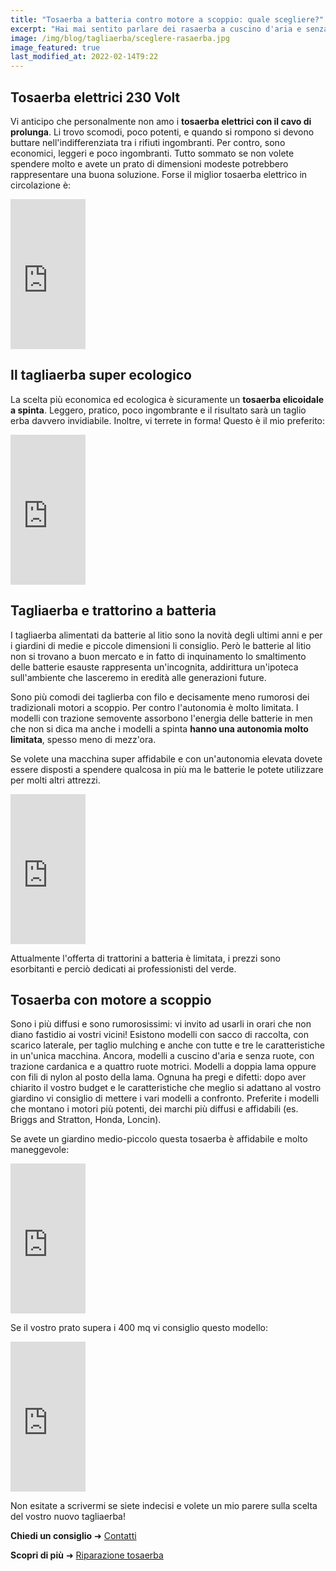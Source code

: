 ```yaml
---
title: "Tosaerba a batteria contro motore a scoppio: quale scegliere?"
excerpt: "Hai mai sentito parlare dei rasaerba a cuscino d'aria e senza ruote? Conosci i tosaerba elicoidali e la differenza tra una batteria da 18v e 50v?"
image: /img/blog/tagliaerba/sceglere-rasaerba.jpg
image_featured: true
last_modified_at: 2022-02-14T9:22
---
```


## Tosaerba elettrici 230 Volt
Vi anticipo che personalmente non amo i **tosaerba elettrici con il cavo di prolunga**. Li trovo scomodi, poco potenti, e quando si rompono si devono buttare nell'indifferenziata tra i rifiuti ingombranti. Per contro, sono economici, leggeri e poco ingombranti. Tutto sommato se non volete spendere molto e avete un prato di dimensioni modeste potrebbero rappresentare una buona soluzione. Forse il miglior tosaerba elettrico in circolazione è:

<iframe style="width:120px;height:240px;" marginwidth="0" marginheight="0" scrolling="no" frameborder="0" src="https://rcm-eu.amazon-adsystem.com/e/cm?ref=tf_til&t=enricocaputo1-21&m=amazon&o=29&p=8&l=as1&IS2=1&asins=B01MG9BFP5&linkId=6467e2a027340b45fcbbe26fee8de214&bc1=000000&amp;lt1=_blank&fc1=333333&lc1=0066c0&bg1=ffffff&f=ifr"></iframe>

## Il tagliaerba super ecologico
La scelta più economica ed ecologica è sicuramente un **tosaerba elicoidale a spinta**. Leggero, pratico, poco ingombrante e il risultato sarà un taglio erba davvero invidiabile. Inoltre, vi terrete in forma! Questo è il mio preferito:

<iframe style="width:120px;height:240px;" marginwidth="0" marginheight="0" scrolling="no" frameborder="0" src="https://rcm-eu.amazon-adsystem.com/e/cm?ref=tf_til&t=enricocaputo1-21&m=amazon&o=29&p=8&l=as1&IS1=1&asins=B00OB7QR50&linkId=544acf7893b83a39a82481bb839ead73&bc1=ffffff&amp;lt1=_blank&fc1=333333&lc1=0066c0&bg1=ffffff&f=ifr"></iframe>

## Tagliaerba e trattorino a batteria
I tagliaerba alimentati da batterie al litio sono la novità degli ultimi anni e per i giardini di medie e piccole dimensioni li consiglio. Però le batterie al litio non si trovano a buon mercato e in fatto di inquinamento lo smaltimento delle batterie esauste rappresenta un'incognita, addirittura un'ipoteca sull'ambiente che lasceremo in eredità alle generazioni future.

Sono più comodi dei taglierba con filo e decisamente meno rumorosi dei tradizionali motori a scoppio. Per contro l'autonomia è molto limitata. I modelli con trazione semovente assorbono l'energia delle batterie in men che non si dica ma anche i modelli a spinta **hanno una autonomia molto limitata**, spesso meno di mezz'ora.

Se volete una macchina super affidabile e con un'autonomia elevata dovete essere disposti a spendere qualcosa in più ma le batterie le potete utilizzare per molti altri attrezzi.

<iframe style="width:120px;height:240px;" marginwidth="0" marginheight="0" scrolling="no" frameborder="0" src="https://rcm-eu.amazon-adsystem.com/e/cm?ref=tf_til&t=enricocaputo1-21&m=amazon&o=29&p=8&l=as1&IS1=1&asins=B089KG3MKG&linkId=f2d2617cf04676d7d6e16e41783453a6&bc1=ffffff&amp;lt1=_blank&fc1=333333&lc1=0066c0&bg1=ffffff&f=ifr"></iframe>

Attualmente l'offerta di trattorini a batteria è limitata, i prezzi sono esorbitanti e perciò dedicati ai professionisti del verde.

## Tosaerba con motore a scoppio
Sono i più diffusi e sono rumorosissimi: vi invito ad usarli in orari che non diano fastidio ai vostri vicini! Esistono modelli con sacco di raccolta, con scarico laterale, per taglio mulching e anche con tutte e tre le caratteristiche in un'unica macchina. Ancora, modelli a cuscino d'aria e senza ruote, con trazione cardanica e a quattro ruote motrici. Modelli a doppia lama oppure con fili di nylon al posto della lama.
Ognuna ha pregi e difetti: dopo aver chiarito il vostro budget e le caratteristiche che meglio si adattano al vostro giardino vi consiglio di mettere i vari modelli a confronto. Preferite i modelli che montano i motori più potenti, dei marchi più diffusi e affidabili (es. Briggs and Stratton, Honda, Loncin).

Se avete un giardino medio-piccolo questa tosaerba è affidabile e molto maneggevole:

<iframe style="width:120px;height:240px;" marginwidth="0" marginheight="0" scrolling="no" frameborder="0" src="https://rcm-eu.amazon-adsystem.com/e/cm?ref=tf_til&t=enricocaputo1-21&m=amazon&o=29&p=8&l=as1&IS1=1&asins=B087MMKY1J&linkId=efa68f577a24b9eb4055f0c9b623a97f&bc1=ffffff&amp;lt1=_blank&fc1=333333&lc1=0066c0&bg1=ffffff&f=ifr"></iframe>

Se il vostro prato supera i 400 mq vi consiglio questo modello:

<iframe style="width:120px;height:240px;" marginwidth="0" marginheight="0" scrolling="no" frameborder="0" src="https://rcm-eu.amazon-adsystem.com/e/cm?ref=tf_til&t=enricocaputo1-21&m=amazon&o=29&p=8&l=as1&IS1=1&asins=B086KGY32R&linkId=50663ad3c466bd21591e487d5417c9ec&bc1=ffffff&amp;lt1=_blank&fc1=333333&lc1=0066c0&bg1=ffffff&f=ifr"></iframe>


Non esitate a scrivermi se siete indecisi e volete un mio parere sulla scelta del vostro nuovo tagliaerba!

**Chiedi un consiglio**  &#10140; [Contatti](/contatti/ "contatta POTASIEPE")

**Scopri di più** &#10140; [Riparazione tosaerba](/servizi/riparazione-tosaerba-udine-gorizia/ "Riparazione Tosaerba")
